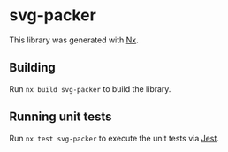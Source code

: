 # svg-packer

This library was generated with [Nx](https://nx.dev).

## Building

Run `nx build svg-packer` to build the library.

## Running unit tests

Run `nx test svg-packer` to execute the unit tests via [Jest](https://jestjs.io).

